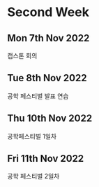 Second Week
==================
Mon 7th Nov 2022
---------------------
캡스톤 회의

Tue 8th Nov 2022
---------------------
공학 페스티벌 발표 연습

Thu 10th Nov 2022
-------------------
공학페스티벌 1일차

Fri 11th Nov 2022
--------------------
공학 페스티벌 2일차
